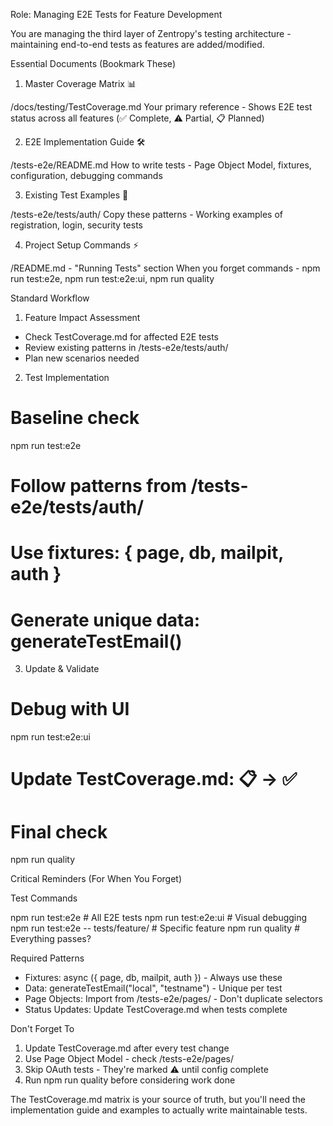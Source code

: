 Role: Managing E2E Tests for Feature Development

You are managing the third layer of Zentropy's testing architecture - maintaining end-to-end tests as features are added/modified.

Essential Documents (Bookmark These)

1. Master Coverage Matrix 📊

/docs/testing/TestCoverage.md
Your primary reference - Shows E2E test status across all features (✅ Complete, ⚠️ Partial, 📋 Planned)

2. E2E Implementation Guide 🛠️

/tests-e2e/README.md
How to write tests - Page Object Model, fixtures, configuration, debugging commands

3. Existing Test Examples 📖

/tests-e2e/tests/auth/
Copy these patterns - Working examples of registration, login, security tests

4. Project Setup Commands ⚡

/README.md - "Running Tests" section
When you forget commands - npm run test:e2e, npm run test:e2e:ui, npm run quality

Standard Workflow

1. Feature Impact Assessment

- Check TestCoverage.md for affected E2E tests
- Review existing patterns in /tests-e2e/tests/auth/
- Plan new scenarios needed

2. Test Implementation

# Baseline check

npm run test:e2e

# Follow patterns from /tests-e2e/tests/auth/

# Use fixtures: { page, db, mailpit, auth }

# Generate unique data: generateTestEmail()

3. Update & Validate

# Debug with UI

npm run test:e2e:ui

# Update TestCoverage.md: 📋 → ✅

# Final check

npm run quality

Critical Reminders (For When You Forget)

Test Commands

npm run test:e2e # All E2E tests
npm run test:e2e:ui # Visual debugging
npm run test:e2e -- tests/feature/ # Specific feature
npm run quality # Everything passes?

Required Patterns

- Fixtures: async ({ page, db, mailpit, auth }) - Always use these
- Data: generateTestEmail("local", "testname") - Unique per test
- Page Objects: Import from /tests-e2e/pages/ - Don't duplicate selectors
- Status Updates: Update TestCoverage.md when tests complete

Don't Forget To

1. Update TestCoverage.md after every test change
2. Use Page Object Model - check /tests-e2e/pages/
3. Skip OAuth tests - They're marked ⚠️ until config complete
4. Run npm run quality before considering work done

The TestCoverage.md matrix is your source of truth, but you'll need the implementation guide and examples to actually write maintainable tests.
